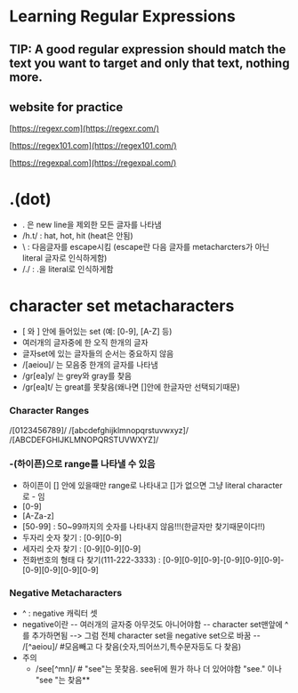 # Learning Regular Expressions

## TIP: A good regular expression should match the text you want to target and only that text, nothing more.

## website for practice
[https://regexr.com](https://regexr.com/)

[https://regex101.com](https://regex101.com/)

[https://regexpal.com](https://regexpal.com/)

# .(dot) 
- . 은 new line을 제외한 모든 글자를 나타냄
- /h.t/ : hat, hot, hit (heat은 안됨)
- \ : 다음글자를 escape시킴 (escape란 다음 글자를 metacharcters가 아닌 literal 글자로 인식하게함)
- /\./ : .을 literal로 인식하게함

# character set metacharacters
- \[ 와 \] 안에 들어있는 set (예: [0-9], [A-Z] 등)
- 여러개의 글자중에 한 오직 한개의 글자
- 글자set에 있는 글자들의 순서는 중요하지 않음
- /[aeiou]/ 는 모음중 한개의 글자를 나타냄
- /gr[ea]y/ 는 grey와 gray를 찾음
- /gr[ea]t/ 는 great를 못찾음(왜나면 []안에 한글자만 선택되기때문)


### Character Ranges
/[0123456789]/
/[abcdefghijklmnopqrstuvwxyz]/
/[ABCDEFGHIJKLMNOPQRSTUVWXYZ]/


### -(하이픈)으로 range를 나타낼 수 있음 
- 하이픈이 [] 안에 있을때만 range로 나타내고 []가 없으면 그냥 literal character로 - 임
- [0-9]
- [A-Za-z]
- [50-99] : 50~99까지의 숫자를 나타내지 않음!!!(한글자만 찾기때문이다!!)
- 두자리 숫자 찾기 : [0-9][0-9]
- 세자리 숫자 찾기 :  [0-9][0-9][0-9]
- 전화번호의 형태 다 찾기(111-222-3333) : [0-9][0-9][0-9]-[0-9][0-9][0-9]-[0-9][0-9][0-9][0-9]


### Negative Metacharacters
- ^ : negative 캐릭터 셋
- negative이란
  -- 여러개의 글자중 아무것도 아니어야함
  -- character set맨앞에 ^를 추가하면됨 --> 그럼 전체 character set을 negative set으로 바꿈
  -- /[^aeiou]/ #모음빼고 다 찾음(숫자,띄어쓰기,특수문자등도 다 찾음)
 - 주의
   - /see[^mn]/ # "see"는 못찾음. see뒤에 뭔가 하나 더 있어야함 "see." 이나 "see "는 찾음**
